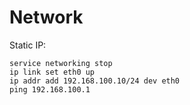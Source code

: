 # Network
Static IP:

    service networking stop
    ip link set eth0 up
    ip addr add 192.168.100.10/24 dev eth0
    ping 192.168.100.1
